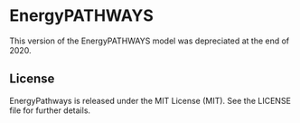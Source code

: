 # EnergyPATHWAYS
This version of the EnergyPATHWAYS model was  depreciated at the end of 2020.

## License
EnergyPathways is released under the MIT License (MIT). See the LICENSE file for further details.
